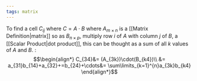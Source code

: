```yaml
---
tags: matrix
---
```

To find a cell $C_{ij}$ where $C = A\cdot B$ where $A_{m\times n}$ is a [[Matrix Definition|matrix]] so as $B_{n\times p}$, multiply row $i$ of $A$ with column $j$ of $B$, a [[Scalar Product|dot product]], this can be thought as a sum of all $k$ values of $A$ and $B$. :
$$\begin{align*}
C_{34}&= (A_{3k})\cdot(B_{k4})\\
&= a_{31}b_{14}+a_{32}+=b_{24}+\cdots&= \sum\limits_{k=1}^{n}a_{3k}b_{k4}
\end{align*}$$
